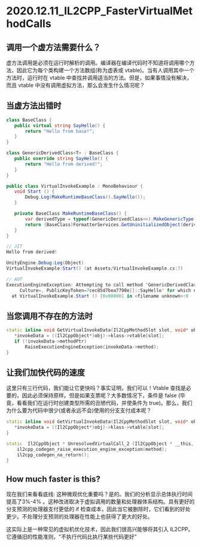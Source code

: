 # 2020.12.11_IL2CPP_FasterVirtualMethodCalls


## 调用一个虚方法需要什么？

虚方法调用是必须在运行时解析的调用。编译器在编译代码时不知道将调用哪个方法，因此它为每个类构建一个方法数组(称为虚表或 vtable)。当有人调用其中一个方法时，运行时在 vtable 中查找并调用适当的方法。但是，如果事情没有解决，而且 vtable 中没有调用虚拟方法，那么会发生什么情况呢？

## 当虚方法出错时

```c#
class BaseClass {
   public virtual string SayHello() {
       return "Hello from base!";
   }
}

class GenericDerivedClass<T> : BaseClass {
   public override string SayHello() {
       return "Hello from derived!";
   }
}
```

```c#
public class VirtualInvokeExample : MonoBehaviour {
   void Start () {
       Debug.Log(MakeRuntimeBaseClass().SayHello());
   }

   private BaseClass MakeRuntimeBaseClass() {
       var derivedType = typeof(GenericDerivedClass<>).MakeGenericType(typeof(int));
       return (BaseClass)FormatterServices.GetUninitializedObject(derivedType);
   }
}

// JIT
Hello from derived!

UnityEngine.Debug:Log(Object)
VirtualInvokeExample:Start() (at Assets/VirtualInvokeExample.cs:7)

// AOT
ExecutionEngineException: Attempting to call method 'GenericDerivedClass`1[[System.Int32, mscorlib, Version=2.0.5.0,
     Culture=, PublicKeyToken=7cec85d7bea7798e]]::SayHello' for which no ahead of time (AOT) code was generated.
  at VirtualInvokeExample.Start () [0x00000] in <filename unknown>:0
```

## 当您调用不存在的方法时

``` c++
static inline void GetVirtualInvokeData(Il2CppMethodSlot slot, void* obj, VirtualInvokeData* invokeData) {
   *invokeData = ((Il2CppObject*)obj)->klass->vtable[slot];
   if (!invokeData->methodPtr)
       RaiseExecutionEngineException(invokeData->method);
}
```

## 让我们加快代码的速度

这里只有三行代码，我们能让它更快吗？事实证明，我们可以！Vtable 查找是必要的，因此必须保持原样。但是如果支票呢？大多数情况下，条件是 false (毕竟，看看我们在运行时创建类型所需的丑陋代码，并使条件为 true)。那么，我们为什么要为代码中很少(或者永远不会)使用的分支支付成本呢？

```c++
static inline void GetVirtualInvokeData(Il2CppMethodSlot slot, void* obj, VirtualInvokeData* invokeData) {
   *invokeData = ((Il2CppObject*)obj)->klass->vtable[slot];
}

static  Il2CppObject * UnresolvedVirtualCall_2 (Il2CppObject * __this, const MethodInfo* method) {
    il2cpp_codegen_raise_execution_engine_exception(method);
    il2cpp_codegen_no_return();
}
```

## How much faster is this?

现在我们来看看底线: 这种微观优化重要吗？是的。我们的分析显示总体执行时间提高了3%-4% 。这种改进取决于虚拟调用的数量和处理器体系结构。具有更好的分支预测的处理器支付更低的 if 检查成本，因此当它被删除时，它们看到的好处更少。不处理分支预测的处理器在性能上也获得了更大的好处。


这实际上是一种常见的虚拟机优化技术，因此我们很高兴能够将其引入 IL2CPP。它遵循旧的性能准则，"不执行代码比执行某些代码更好"
